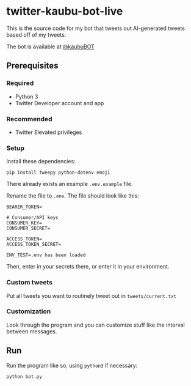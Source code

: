 # twitter-kaubu-bot-live
This is the source code for my bot that tweets out AI-generated tweets based off of my tweets.

The bot is available at [@kaubuBOT](https://twitter.com/xkaubuBOT)

## Prerequisites
### Required
* Python 3
* Twitter Developer account and app
### Recommended
* Twitter Elevated privileges
### Setup
Install these dependencies:

`pip install tweepy python-dotenv emoji`

There already exists an example `.env.example` file.

Rename the file to `.env`. The file should look like this:

```
BEARER_TOKEN=

# Consumer/API keys
CONSUMER_KEY=
CONSUMER_SECRET=

ACCESS_TOKEN=
ACCESS_TOKEN_SECRET=

ENV_TEST=.env has been loaded
```

Then, enter in your secrets there, or enter it in your environment.

### Custom tweets
Put all tweets you want to routinely tweet out in `tweets/current.txt`

### Customization
Look through the program and you can customize stuff like the interval between messages.

## Run
Run the program like so, using `python3` if necessary:
```sh
python bot.py
```